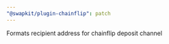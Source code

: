 ```yaml
---
"@swapkit/plugin-chainflip": patch
---
```


Formats recipient address for chainflip deposit channel
